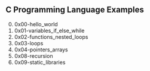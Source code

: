 C Programming Language Examples
---
0. 0x00-hello_world
1. 0x01-variables_if_else_while
2. 0x02-functions_nested_loops
3. 0x03-loops
4. 0x04-pointers_arrays
8. 0x08-recursion
9. 0x09-static_libraries
